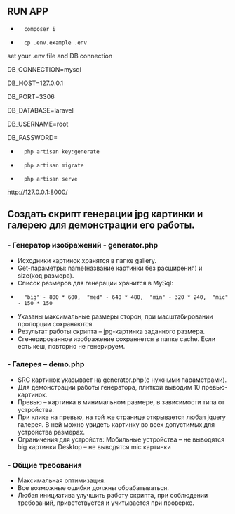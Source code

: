 ## RUN APP
-		composer i
-		cp .env.example .env

set your .env file and DB connection

DB_CONNECTION=mysql

DB_HOST=127.0.0.1

DB_PORT=3306

DB_DATABASE=laravel

DB_USERNAME=root

DB_PASSWORD=


-       php artisan key:generate
-       php artisan migrate
-       php artisan serve
http://127.0.0.1:8000/

## Создать скрипт генерации jpg картинки и галерею для демонстрации его работы.

### - Генератор изображений - generator.php
-	Исходники картинок хранятся в папке gallery.
-	Get-параметры: name(название картинки без расширения) и size(код размера).
-	Список размеров для генерации хранится в MySql:
-		"big" - 800 * 600,  "med" - 640 * 480,  "min" - 320 * 240,  "mic" - 150 * 150
-	Указаны максимальные размеры сторон, при масштабировании пропорции сохраняются.
-	Результат работы скрипта – jpg-картинка заданного размера.
-	Сгенерированное изображение сохраняется в папке cache. Если есть кеш, повторно не генерируем.
### - Галерея – demo.php
-	SRC картинок указывает на generator.php(с нужными параметрами).
-	Для демонстрации работы генератора, плиткой выводим 10 превью-картинок.
-	Превью – картинка в минимальном размере, в зависимости типа от устройства.
-	При клике на превью, на той же странице открывается любая jquery галерея. В ней можно увидеть картинку во всех допустимых для устройства размерах.
-	Ограничения для устройств:
   Мобильные устройства – не выводятся big картинки
   Desktop – не выводятся mic картинки
### - Общие требования
-	Максимальная оптимизация.
-	Все возможные ошибки должны обрабатываться.
-	Любая инициатива улучшить работу скрипта, при соблюдении требований, приветствуется и учитывается при проверке.
 
